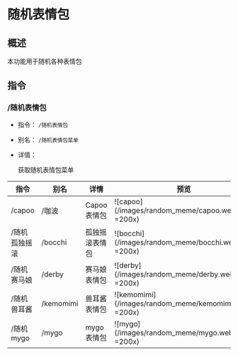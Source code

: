 # 随机表情包

## 概述

本功能用于随机各种表情包

## 指令

### /随机表情包

- 指令： `/随机表情包`

- 别名： `/随机表情包菜单`

- 详情：

  获取随机表情包菜单

|指令|别名|详情|预览|
|---|---|---|---|
|/capoo|/咖波|Capoo 表情包|![capoo](/images/random_meme/capoo.webp =200x)|
|/随机孤独摇滚|/bocchi|孤独摇滚表情包|![bocchi](/images/random_meme/bocchi.webp =200x)|
|/随机赛马娘|/derby|赛马娘表情包|![derby](/images/random_meme/derby.webp =200x)|
|/随机兽耳酱|/kemomimi|兽耳酱表情包|![kemomimi](/images/random_meme/kemomimi.webp =200x)|
|/随机mygo|/mygo|mygo表情包|![mygo](/images/random_meme/mygo.webp =200x)|
